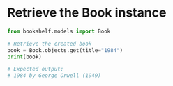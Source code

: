 # Retrieve the Book instance

```python
from bookshelf.models import Book

# Retrieve the created book
book = Book.objects.get(title="1984")
print(book)

# Expected output:
# 1984 by George Orwell (1949)
